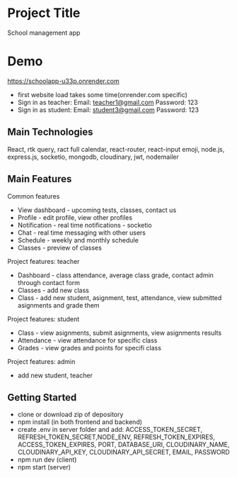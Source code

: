 # Project Title

School management app

# Demo

https://schoolapp-u33p.onrender.com

- first website load takes some time(onrender.com specific)
- Sign in as teacher: Email: teacher1@gmail.com Password: 123
- Sign in as student: Email: student3@gmail.com Password: 123

## Main Technologies

React, rtk query, ract full calendar, react-router, react-input emoji, node.js, express.js, socketio, mongodb, cloudinary, jwt, nodemailer

## Main Features

Common features

- View dashboard - upcoming tests, classes, contact us
- Profile - edit profile, view other profiles
- Notification - real time notifications - socketio
- Chat - real time messaging with other users
- Schedule - weekly and monthly schedule
- Classes - preview of classes

Project features: teacher

- Dashboard - class attendance, average class grade, contact admin through contact form
- Classes - add new class
- Class - add new student, asignment, test, attendance, view submitted asignments and grade them

Project features: student

- Class - view asignments, submit asignments, view asignments results
- Attendance - view attendance for specific class
- Grades - view grades and points for specifi class

Project features: admin

- add new student, teacher

## Getting Started

- clone or download zip of depository
- npm install (in both frontend and backend)
- create .env in server folder and add: ACCESS_TOKEN_SECRET, REFRESH_TOKEN_SECRET,NODE_ENV, REFRESH_TOKEN_EXPIRES, ACCESS_TOKEN_EXPIRES, PORT, DATABASE_URI, CLOUDINARY_NAME, CLOUDINARY_API_KEY, CLOUDINARY_API_SECRET, EMAIL, PASSWORD
- npm run dev (client)
- npm start (server)
